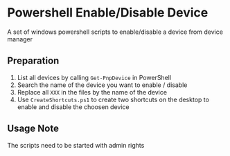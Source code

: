 # Powershell Enable/Disable Device
A set of windows powershell scripts to enable/disable a device from device manager

## Preparation
1. List all devices by calling `Get-PnpDevice` in PowerShell
2. Search the name of the device you want to enable / disable
3. Replace all `XXX` in the files by the name of the device
4. Use `CreateShortcuts.ps1` to create two shortcuts on the desktop to enable and disable the choosen device

## Usage Note
The scripts need to be started with admin rights

